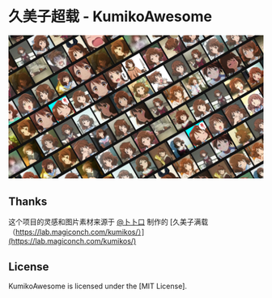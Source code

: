 # 久美子超载 - KumikoAwesome

![](./prview.png)

## Thanks

这个项目的灵感和图片素材来源于 [@卜卜口](https://github.com/itorr) 制作的 [久美子满载（https://lab.magiconch.com/kumikos/）](https://lab.magiconch.com/kumikos/)

## License

KumikoAwesome is licensed under the [MIT License].
